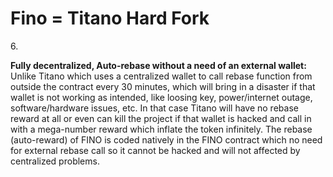 # Fino = Titano Hard Fork

6\.

**Fully decentralized, Auto-rebase without a need of an external wallet:** Unlike Titano which uses a centralized wallet to call rebase function from outside the contract every 30 minutes, which will bring in a disaster if that wallet is not working as intended, like loosing key, power/internet outage, software/hardware issues, etc. In that case Titano will have no rebase reward at all or even can kill the project if that wallet is hacked and call in with a mega-number reward which inflate the token infinitely. The rebase (auto-reward) of FINO is coded natively in the FINO contract which no need for external rebase call so it cannot be hacked and will not affected by centralized problems.
